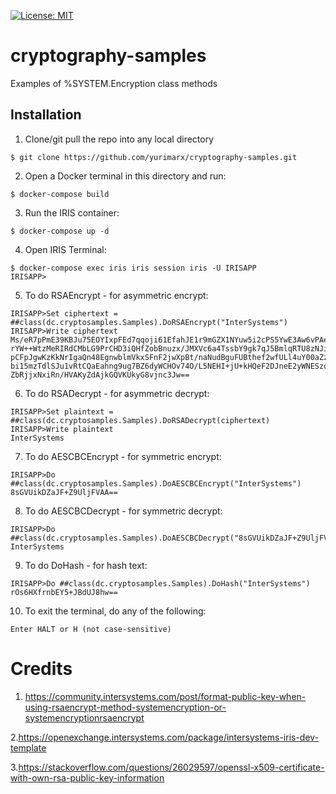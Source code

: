 [![License: MIT](https://img.shields.io/badge/License-MIT-blue.svg?style=flat&logo=AdGuard)](LICENSE)
# cryptography-samples
Examples of %SYSTEM.Encryption class methods 

## Installation
1. Clone/git pull the repo into any local directory

```
$ git clone https://github.com/yurimarx/cryptography-samples.git
```

2. Open a Docker terminal in this directory and run:

```
$ docker-compose build
```

3. Run the IRIS container:

```
$ docker-compose up -d 
```

4. Open IRIS Terminal:
```
$ docker-compose exec iris iris session iris -U IRISAPP
IRISAPP>
```
5. To do RSAEncrypt - for asymmetric encrypt:
```
IRISAPP>Set ciphertext = ##class(dc.cryptosamples.Samples).DoRSAEncrypt("InterSystems")
IRISAPP>Write ciphertext
Ms/eR7pPmE39KBJu75EOYIxpFEd7qqoji61EfahJE1r9mGZX1NYuw5i2cPS5YwE3Aw6vPAeiEKXF
rYW++WtzMeRIRdCMbLG9PrCHD3iQHfZobBnuzx/JMXVc6a4TssbY9gk7qJ5BmlqRTU8zNJiiVmd8
pCFpJgwKzKkNrIgaQn48EgnwblmVkxSFnF2jwXpBt/naNudBguFUBthef2wfULl4uY00aZzHHNxA
bi15mzTdlSJu1vRtCQaEahng9ug7BZ6dyWCHOv74O/L5NEHI+jU+kHQeF2DJneE2yWNESzqhSECa
ZbRjjxNxiRn/HVAKyZdAjkGQVKUkyG8vjnc3Jw==
```
6. To do RSADecrypt - for asymmetric decrypt:
```
IRISAPP>Set plaintext = ##class(dc.cryptosamples.Samples).DoRSADecrypt(ciphertext)
IRISAPP>Write plaintext
InterSystems
```
7. To do AESCBCEncrypt - for symmetric encrypt:
```
IRISAPP>Do ##class(dc.cryptosamples.Samples).DoAESCBCEncrypt("InterSystems")
8sGVUikDZaJF+Z9UljFVAA==
```
8. To do AESCBCDecrypt - for symmetric decrypt:
```
IRISAPP>Do ##class(dc.cryptosamples.Samples).DoAESCBCDecrypt("8sGVUikDZaJF+Z9UljFVAA==")
InterSystems
```
9. To do DoHash - for hash text:
```
IRISAPP>Do ##class(dc.cryptosamples.Samples).DoHash("InterSystems")
rOs6HXfrnbEY5+JBdUJ8hw==
```
10. To exit the terminal, do any of the following:
```
Enter HALT or H (not case-sensitive)
```

# Credits
1. https://community.intersystems.com/post/format-public-key-when-using-rsaencrypt-method-systemencryption-or-systemencryptionrsaencrypt

2.https://openexchange.intersystems.com/package/intersystems-iris-dev-template

3.https://stackoverflow.com/questions/26029597/openssl-x509-certificate-with-own-rsa-public-key-information

